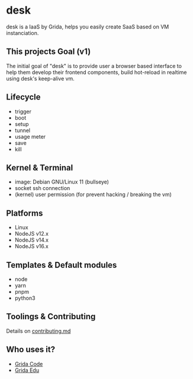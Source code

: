# desk

desk is a IaaS by Grida, helps you easily create SaaS based on VM instanciation.

## This projects Goal (v1)

The initial goal of "desk" is to provide user a browser based interface to help them develop their frontend components, build hot-reload in realtime using desk's keep-alive vm.

## Lifecycle

- trigger
- boot
- setup
- tunnel
- usage meter
- save
- kill

## Kernel & Terminal

- image: Debian GNU/Linux 11 (bullseye)
- socket ssh connection
- (kernel) user permission (for prevent hacking / breaking the vm)

## Platforms

- Linux
- NodeJS v12.x
- NodeJS v14.x
- NodeJS v16.x

## Templates & Default modules

- node
- yarn
- pnpm
- python3

## Toolings & Contributing

Details on [contributing.md](./contributing.md)

## Who uses it?

- [Grida Code](https://github.com/gridaco/code)
- [Grida Edu](https://github.com/gridaco/edu.grida.co)
